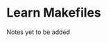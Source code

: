 # Learn Makefiles
<!-- TODO: Add notes from Learn Makefiles(https://makefiletutorial.com/) -->
Notes yet to be added
